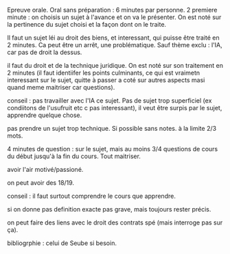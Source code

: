Epreuve orale. Oral sans préparation : 6 minutes par personne. 
2 premiere minute : on choisis un sujet à l'avance et on va le présenter. On est noté sur la pertinence du sujet choisi et la façon dont on le traite. 

Il faut un sujet léi au droit des biens, et interessant, qui puisse être traité en 2 minutes. Ca peut être un arrêt, une problématique. Sauf thème exclu : l'IA, car pas de droit la dessus.

il faut du droit et de la technique juridique. On est noté sur son traitement en 2 minutes (il faut identiifer les points culminants, ce qui est vraimetn interessant sur le sujet, quitte à passer a coté sur autres aspects masi quand meme maitriser car questions).

conseil : pas travailler avec l'IA ce sujet. Pas de sujet trop superficiel (ex condiitons de l'usufruit etc c pas interessant), il veut être surpis par le sujet, apprendre quelque chose.

pas prendre un sujet trop technique. Si possible sans notes. à la limite 2/3 mots.

4 minutes de question : sur le sujet, mais au moins 3/4 questions de cours du début jusqu'à la fin du cours. Tout maitriser.

avoir l'air motivé/passioné.

on peut avoir des 18/19.

conseil : il faut surtout comprendre le cours que apprendre.

si on donne pas definition exacte pas grave, mais toujours rester précis.

on peut faire des liens avec le droit des contrats spé (mais interroge pas sur ça).

bibliogrphie : celui de Seube si besoin.
